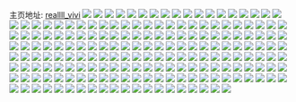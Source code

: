 主页地址: [reallll_vivi](https://weibo.com/u/5413317086) 
![](https://wx4.sinaimg.cn/mw2000/005UlJ3Uly1h9hc4sc6e4j30sg0w6gxb.jpg) 
![](https://wx4.sinaimg.cn/mw2000/005UlJ3Uly1h9hc4t6fjxj30sg0w649o.jpg) 
![](https://wx4.sinaimg.cn/mw2000/005UlJ3Uly1h9hc4trflgj30sg0w8n7l.jpg) 
![](https://wx4.sinaimg.cn/mw2000/005UlJ3Uly1h9hc4xscr8j31zv3k0npd.jpg) 
![](https://wx4.sinaimg.cn/mw2000/005UlJ3Uly1h9hc50a6g4j31zv3k0hdu.jpg) 
![](https://wx4.sinaimg.cn/mw2000/005UlJ3Uly1h9hc52oswkj31zv3k0npe.jpg) 
![](https://wx4.sinaimg.cn/mw2000/005UlJ3Uly1h9hc54rm3jj31zv3k0qv5.jpg) 
![](https://wx4.sinaimg.cn/mw2000/005UlJ3Uly1h9hc5tyspwj31zv3k0u0x.jpg) 
![](https://wx4.sinaimg.cn/mw2000/005UlJ3Uly1h9hc5wlss0j31zv3k0x6p.jpg) 
![](https://wx4.sinaimg.cn/mw2000/005UlJ3Uly1h9ea69m346j31zv2ztx6p.jpg) 
![](https://wx4.sinaimg.cn/mw2000/005UlJ3Uly1h9ea6eynw1j31zv3k0hdu.jpg) 
![](https://wx4.sinaimg.cn/mw2000/005UlJ3Uly1h9ea6c4ib9j319t1p3qnh.jpg) 
![](https://wx4.sinaimg.cn/mw2000/005UlJ3Uly1h9ea6ac4hjj319d1wnqo2.jpg) 
![](https://wx4.sinaimg.cn/mw2000/005UlJ3Uly1h9ea6dfm85j31zu30ehdt.jpg) 
![](https://wx4.sinaimg.cn/mw2000/005UlJ3Uly1h9ea6bfokaj31qf340b29.jpg) 
![](https://wx4.sinaimg.cn/mw2000/005UlJ3Uly1h9ea6gpwlkj31zv2ztb2a.jpg) 
![](https://wx4.sinaimg.cn/mw2000/005UlJ3Uly1h9ea6i4d3ej31zv3k01ky.jpg) 
![](https://wx4.sinaimg.cn/mw2000/005UlJ3Uly1h9ea6jt2u1j31zv2ztx6p.jpg) 
![](https://wx4.sinaimg.cn/mw2000/005UlJ3Uly1h9ea6le1xej31r82munpd.jpg) 
![](https://wx4.sinaimg.cn/mw2000/005UlJ3Uly1h9ea4o0ivij31zv3k07wi.jpg) 
![](https://wx4.sinaimg.cn/mw2000/005UlJ3Uly1h9ea4pxj21j31zv3k0b2b.jpg) 
![](https://wx4.sinaimg.cn/mw2000/005UlJ3Uly1h9ea4rgzfaj31zv3k0hdu.jpg) 
![](https://wx4.sinaimg.cn/mw2000/005UlJ3Uly1h9ea4sntw9j31s1361qv5.jpg) 
![](https://wx4.sinaimg.cn/mw2000/005UlJ3Uly1h9ea4ue77sj31zv3k0e82.jpg) 
![](https://wx4.sinaimg.cn/mw2000/005UlJ3Uly1h9ea4w4o9jj31zv3k0hdw.jpg) 
![](https://wx4.sinaimg.cn/mw2000/005UlJ3Uly1h9ea4xu5m1j31zv3k07wj.jpg) 
![](https://wx4.sinaimg.cn/mw2000/005UlJ3Uly1h9ea4zfqdij31zv3k0kjm.jpg) 
![](https://wx4.sinaimg.cn/mw2000/005UlJ3Uly1h9ea50q8qmj31zv3k04qq.jpg) 
![](https://wx4.sinaimg.cn/mw2000/005UlJ3Uly1h9aqhutj6jj30sg0z7wr8.jpg) 
![](https://wx4.sinaimg.cn/mw2000/005UlJ3Uly1h9aqhxn9gjj31pj340npd.jpg) 
![](https://wx4.sinaimg.cn/mw2000/005UlJ3Uly1h9aqiaj2zhj31p0340hdt.jpg) 
![](https://wx4.sinaimg.cn/mw2000/005UlJ3Uly1h9aqhqnbmfj30sg0wfgzk.jpg) 
![](https://wx4.sinaimg.cn/mw2000/005UlJ3Uly1h9aqhsclxhj33k01zvhdv.jpg) 
![](https://wx4.sinaimg.cn/mw2000/005UlJ3Uly1h9aqhyuz1dj31zv3k0b2a.jpg) 
![](https://wx4.sinaimg.cn/mw2000/005UlJ3Uly1h9aqhu83sbj31zv3k07wj.jpg) 
![](https://wx4.sinaimg.cn/mw2000/005UlJ3Uly1h9aqhwgj8lj31zv3k0e84.jpg) 
![](https://wx4.sinaimg.cn/mw2000/005UlJ3Uly1h9aqi531svj31zv3k0e82.jpg) 
![](https://wx4.sinaimg.cn/mw2000/005UlJ3Uly1h9aqi0qqx9j31zv3k04qr.jpg) 
![](https://wx4.sinaimg.cn/mw2000/005UlJ3Uly1h9aqi6bmtuj31zv2zt4qq.jpg) 
![](https://wx4.sinaimg.cn/mw2000/005UlJ3Uly1h9aqi7qmchj31zv3k0qv6.jpg) 
![](https://wx4.sinaimg.cn/mw2000/005UlJ3Uly1h9899pix98j31rc2yk7wh.jpg) 
![](https://wx4.sinaimg.cn/mw2000/005UlJ3Uly1h9899i1kjvj32bc340hdu.jpg) 
![](https://wx4.sinaimg.cn/mw2000/005UlJ3Uly1h9899bra9ij311h1my4qp.jpg) 
![](https://wx4.sinaimg.cn/mw2000/005UlJ3Uly1h9899n130rj3214340npe.jpg) 
![](https://wx4.sinaimg.cn/mw2000/005UlJ3Uly1h9899jwo7pj32c0340hdv.jpg) 
![](https://wx4.sinaimg.cn/mw2000/005UlJ3Uly1h9899cnc9nj31cw1wrx49.jpg) 
![](https://wx4.sinaimg.cn/mw2000/005UlJ3Uly1h9899e1f82j31zv3k0u0x.jpg) 
![](https://wx4.sinaimg.cn/mw2000/005UlJ3Uly1h9899f9x7qj319o1wc4n8.jpg) 
![](https://wx4.sinaimg.cn/mw2000/005UlJ3Uly1h9899gps1rj31p3340u0x.jpg) 
![](https://wx4.sinaimg.cn/mw2000/005UlJ3Uly1h9899oibsdj32bp2dcb2a.jpg) 
![](https://wx4.sinaimg.cn/mw2000/005UlJ3Uly1h9899lmnlvj31zv3k07wi.jpg) 
![](https://wx4.sinaimg.cn/mw2000/005UlJ3Uly1h9899qz24fj32lk4mohdv.jpg) 
![](https://wx4.sinaimg.cn/mw2000/005UlJ3Uly1h97d9yl0qoj31zv3k0qv6.jpg) 
![](https://wx4.sinaimg.cn/mw2000/005UlJ3Uly1h97d9v6uj8j31zv3k0qv6.jpg) 
![](https://wx4.sinaimg.cn/mw2000/005UlJ3Uly1h97d9x81g1j31zv3k0x6q.jpg) 
![](https://wx4.sinaimg.cn/mw2000/005UlJ3Uly1h97d9ztqe2j31zv3k07wi.jpg) 
![](https://wx4.sinaimg.cn/mw2000/005UlJ3Uly1h97da17kyaj31zv3k0npe.jpg) 
![](https://wx4.sinaimg.cn/mw2000/005UlJ3Uly1h97da2n6rmj31zv3k0b2a.jpg) 
![](https://wx4.sinaimg.cn/mw2000/005UlJ3Uly1h97da3zkj0j31zv3k04qq.jpg) 
![](https://wx4.sinaimg.cn/mw2000/005UlJ3Uly1h97da59s2pj31zv3k07wi.jpg) 
![](https://wx4.sinaimg.cn/mw2000/005UlJ3Uly1h97da6ycb3j31zv3k0hdv.jpg) 
![](https://wx4.sinaimg.cn/mw2000/005UlJ3Uly1h97da8jaj2j31zv3k0b2a.jpg) 
![](https://wx4.sinaimg.cn/mw2000/005UlJ3Uly1h97da9vtotj31zv3k0e82.jpg) 
![](https://wx4.sinaimg.cn/mw2000/005UlJ3Uly1h97dabils7j31zv3k0hdu.jpg) 
![](https://wx4.sinaimg.cn/mw2000/005UlJ3Uly1h97daczkfjj31zv3k0kjm.jpg) 
![](https://wx4.sinaimg.cn/mw2000/005UlJ3Uly1h97daepxduj31zv3k0qv7.jpg) 
![](https://wx4.sinaimg.cn/mw2000/005UlJ3Uly1h97dagesq4j31zv3k0b2a.jpg) 
![](https://wx4.sinaimg.cn/mw2000/005UlJ3Uly1h97dahnxu8j31zv3k07wi.jpg) 
![](https://wx4.sinaimg.cn/mw2000/005UlJ3Uly1h97daj0mngj31zv3k07wi.jpg) 
![](https://wx4.sinaimg.cn/mw2000/005UlJ3Uly1h95xreirtbj32o03k0qv6.jpg) 
![](https://wx4.sinaimg.cn/mw2000/005UlJ3Uly1h95xrg4wrij33k02o0kjm.jpg) 
![](https://wx4.sinaimg.cn/mw2000/005UlJ3Uly1h95xri60ouj33k02o0qv6.jpg) 
![](https://wx4.sinaimg.cn/mw2000/005UlJ3Uly1h8awfbho0gj33402es1ky.jpg) 
![](https://wx4.sinaimg.cn/mw2000/005UlJ3Uly1h8awfcu3sjj33402e8x6p.jpg) 
![](https://wx4.sinaimg.cn/mw2000/005UlJ3Uly1h8awfd6g69j30je17c46j.jpg) 
![](https://wx4.sinaimg.cn/mw2000/005UlJ3Uly1h6t7jncpuwj31zv3k046k.jpg) 
![](https://wx4.sinaimg.cn/mw2000/005UlJ3Uly1h6t7jot9nrj31zv3k0x6p.jpg) 
![](https://wx4.sinaimg.cn/mw2000/005UlJ3Uly1h6t7jqhn8uj31zv3k0wnw.jpg) 
![](https://wx4.sinaimg.cn/mw2000/005UlJ3Uly1h6t7jsmga0j33344mo1jp.jpg) 
![](https://wx4.sinaimg.cn/mw2000/005UlJ3Uly1h6t7ln1w1xj31qv2btjuq.jpg) 
![](https://wx4.sinaimg.cn/mw2000/005UlJ3Uly1h6t7loe5u7j31zv3k0q6j.jpg) 
![](https://wx4.sinaimg.cn/mw2000/005UlJ3Uly1h6t7lpyj4uj31zv3k0u0x.jpg) 
![](https://wx4.sinaimg.cn/mw2000/005UlJ3Uly1h6t7lqhtdvj318m0tr132.jpg) 
![](https://wx4.sinaimg.cn/mw2000/005UlJ3Uly1h6t7lrqmwxj33401r07bb.jpg) 
![](https://wx4.sinaimg.cn/mw2000/005UlJ3Uly1h6r97yplg1j31zv3k0b29.jpg) 
![](https://wx4.sinaimg.cn/mw2000/005UlJ3Uly1h6r981wizpj31zv3k0e82.jpg) 
![](https://wx4.sinaimg.cn/mw2000/005UlJ3Uly1h6r980ay1hj31zv3k04qp.jpg) 
![](https://wx4.sinaimg.cn/mw2000/005UlJ3Uly1h6r97undc6j31zv3k04qq.jpg) 
![](https://wx4.sinaimg.cn/mw2000/005UlJ3Uly1h6r97wwvvhj31zv3k0k0b.jpg) 
![](https://wx4.sinaimg.cn/mw2000/005UlJ3Uly1h6r99vs933j31r13401ky.jpg) 
![](https://wx4.sinaimg.cn/mw2000/005UlJ3Uly1h6r8ybtik1j31pg340u0x.jpg) 
![](https://wx4.sinaimg.cn/mw2000/005UlJ3Uly1h6r8yafxmyj31zv3k0qhp.jpg) 
![](https://wx4.sinaimg.cn/mw2000/005UlJ3Uly1h6r8yd0r7pj31qv340hdt.jpg) 
![](https://wx4.sinaimg.cn/mw2000/005UlJ3Uly1h6r8yepsa4j31zv3k04qr.jpg) 
![](https://wx4.sinaimg.cn/mw2000/005UlJ3Uly1h6r900gprnj31r03404ca.jpg) 
![](https://wx4.sinaimg.cn/mw2000/005UlJ3Uly1h6qamoj9y0j32dc35s7wi.jpg) 
![](https://wx4.sinaimg.cn/mw2000/005UlJ3Uly1h6qampxalkj32dc35stkf.jpg) 
![](https://wx4.sinaimg.cn/mw2000/005UlJ3Uly1h6qamr16kaj31uf2rtqv5.jpg) 
![](https://wx4.sinaimg.cn/mw2000/005UlJ3Uly1h6qamslh7fj335s2dc4qp.jpg) 
![](https://wx4.sinaimg.cn/mw2000/005UlJ3Uly1h6p55svkohj30sg14v4h1.jpg) 
![](https://wx4.sinaimg.cn/mw2000/005UlJ3Uly1h6p55uc52uj31p42dfu0x.jpg) 
![](https://wx4.sinaimg.cn/mw2000/005UlJ3Uly1h6p55vy41jj31zv3k04qq.jpg) 
![](https://wx4.sinaimg.cn/mw2000/005UlJ3Uly1h6p55we145j30ls1b7q4b.jpg) 
![](https://wx4.sinaimg.cn/mw2000/005UlJ3Ugy1h58z8j3slgj30sg12518h.jpg) 
![](https://wx4.sinaimg.cn/mw2000/005UlJ3Ugy1h58z8kkht5j30sg0xg13f.jpg) 
![](https://wx4.sinaimg.cn/mw2000/005UlJ3Ugy1h58z8lmam6j30sg0v1gye.jpg) 
![](https://wx4.sinaimg.cn/mw2000/005UlJ3Ugy1h58z8n6i6hj30sg0z5nbv.jpg) 
![](https://wx4.sinaimg.cn/mw2000/005UlJ3Ugy1h58z8o3uvpj30sg0uc17z.jpg) 
![](https://wx4.sinaimg.cn/mw2000/005UlJ3Ugy1h58z8u98iqj32dc35snpe.jpg) 
![](https://wx4.sinaimg.cn/mw2000/005UlJ3Ugy1h58z8jskvrj30sg0vytfx.jpg) 
![](https://wx4.sinaimg.cn/mw2000/005UlJ3Ugy1h58z8pyylej32dc30e7wi.jpg) 
![](https://wx4.sinaimg.cn/mw2000/005UlJ3Ugy1h58z8r6ua2j30sg0zzk24.jpg) 
![](https://wx4.sinaimg.cn/mw2000/005UlJ3Ugy1h58z8vca41j30sg1047fk.jpg) 
![](https://wx4.sinaimg.cn/mw2000/005UlJ3Ugy1h58z8xufgyj32r435sb2a.jpg) 
![](https://wx4.sinaimg.cn/mw2000/005UlJ3Ugy1h58z90glamj32zg35shdu.jpg) 
![](https://wx4.sinaimg.cn/mw2000/005UlJ3Ugy1h58z91u7bej31xz2n9qv5.jpg) 
![](https://wx4.sinaimg.cn/mw2000/005UlJ3Ugy1h58z94k8ayj31ad1ta4qp.jpg) 
![](https://wx4.sinaimg.cn/mw2000/005UlJ3Ugy1h58z92jacwj30zk1hcjxu.jpg) 
![](https://wx4.sinaimg.cn/mw2000/005UlJ3Ugy1h58z9da1d5j335s2dcqv6.jpg) 
![](https://wx4.sinaimg.cn/mw2000/005UlJ3Ugy1h58z98h4xvj323v35t4qr.jpg) 
![](https://wx4.sinaimg.cn/mw2000/005UlJ3Ugy1h58z9bjtapj32tl35skjm.jpg) 
![](https://wx4.sinaimg.cn/mw2000/005UlJ3Ugy1h3qhux9rjxj31gt0u0gxs.jpg) 
![](https://wx4.sinaimg.cn/mw2000/005UlJ3Uly1h3qf5y0cvij31400u0wih.jpg) 
![](https://wx4.sinaimg.cn/mw2000/005UlJ3Uly1h3qat5aauij30iw0b9jrv.jpg) 
![](https://wx4.sinaimg.cn/mw2000/005UlJ3Ugy1h3o3fr5sxej30b40b4weh.jpg) 
![](https://wx4.sinaimg.cn/mw2000/005UlJ3Uly1h3en8ksf7dj32ip1gpnpd.jpg) 
![](https://wx4.sinaimg.cn/mw2000/005UlJ3Uly1h3en8ls0sej31x71g6b29.jpg) 
![](https://wx4.sinaimg.cn/mw2000/005UlJ3Uly1h3en8moa80j31rz16nqun.jpg) 
![](https://wx4.sinaimg.cn/mw2000/005UlJ3Uly1h3e1cgjk9bj33402c07wk.jpg) 
![](https://wx4.sinaimg.cn/mw2000/005UlJ3Uly1h2vd7lo78tj30zk1bfndg.jpg) 
![](https://wx4.sinaimg.cn/mw2000/005UlJ3Uly1h2vd7n468dj30zk0zkte6.jpg) 
![](https://wx4.sinaimg.cn/mw2000/005UlJ3Uly1h2vd7mgfpwj3205205khu.jpg) 
![](https://wx4.sinaimg.cn/mw2000/005UlJ3Uly1h2qfw7fpn0j3173173doz.jpg) 
![](https://wx4.sinaimg.cn/mw2000/005UlJ3Uly1h2qfw8ev40j31hq28mkjl.jpg) 
![](https://wx4.sinaimg.cn/mw2000/005UlJ3Uly1h2qfw765r5j31w01w01kx.jpg) 
![](https://wx4.sinaimg.cn/mw2000/005UlJ3Uly1h2nwg52du9j30lv0non1z.jpg) 
![](https://wx4.sinaimg.cn/mw2000/005UlJ3Uly1h2nwg5a8vuj30me0mcwgz.jpg) 
![](https://wx4.sinaimg.cn/mw2000/005UlJ3Uly1h2nwg5vy3nj30mc0k6whb.jpg) 
![](https://wx4.sinaimg.cn/mw2000/005UlJ3Uly1h2nwg63j3oj30m90s241i.jpg) 
![](https://wx4.sinaimg.cn/mw2000/005UlJ3Uly1h2nwg5lzj1j30m10orq5p.jpg) 
![](https://wx4.sinaimg.cn/mw2000/005UlJ3Uly1h2nwg69njoj30my0mg0vs.jpg) 
![](https://wx4.sinaimg.cn/mw2000/005UlJ3Uly1h2nwg6fn0xj30ma0oowhf.jpg) 
![](https://wx4.sinaimg.cn/mw2000/005UlJ3Uly1h2nwg6o2z8j30lv0spaei.jpg) 
![](https://wx4.sinaimg.cn/mw2000/005UlJ3Uly1h2nwg6wyqpj30hv10ltcs.jpg) 
![](https://wx4.sinaimg.cn/mw2000/005UlJ3Uly1h0pq1ncbnoj30u01l1h4q.jpg) 
![](https://wx4.sinaimg.cn/mw2000/005UlJ3Uly1h0pq1ox9shj31rj0u0dpb.jpg) 
![](https://wx4.sinaimg.cn/mw2000/005UlJ3Uly1h0pq1o8qekj30u01llqpw.jpg) 
![](https://wx4.sinaimg.cn/mw2000/005UlJ3Uly1gxcfsv5tfwj30u0169n0h.jpg) 
![](https://wx4.sinaimg.cn/mw2000/005UlJ3Uly1gs7dhmx0icj30u0140tmj.jpg) 
![](https://wx4.sinaimg.cn/mw2000/005UlJ3Ugy1gqxxkqzkotj30ms0wejtw.jpg) 
![](https://wx4.sinaimg.cn/mw2000/005UlJ3Ugy1gqxxks9rlcj30ms0xsahe.jpg) 
![](https://wx4.sinaimg.cn/mw2000/005UlJ3Ugy1gqxxksnjycj30ms11dn46.jpg) 
![](https://wx4.sinaimg.cn/mw2000/005UlJ3Ugy1gqxxkrqc3aj31jk223qv5.jpg) 
![](https://wx4.sinaimg.cn/mw2000/005UlJ3Ugy1gqxxkqi1x6j30wi1ycnpk.jpg) 
![](https://wx4.sinaimg.cn/mw2000/005UlJ3Ugy1gqxxko7lxvj30wi1yc1l5.jpg) 
![](https://wx4.sinaimg.cn/mw2000/005UlJ3Ugy3gpoao41j0qj31kw0w07wh.jpg) 
![](https://wx4.sinaimg.cn/mw2000/005UlJ3Ugy3gpoao4olq8j31kw0w04qp.jpg) 
![](https://wx4.sinaimg.cn/mw2000/005UlJ3Ugy3gpoao4106sj31kw0w0kjl.jpg) 
![](https://wx4.sinaimg.cn/mw2000/005UlJ3Ugy3gpoao4cgx3j31ed0sdnjc.jpg) 
![](https://wx4.sinaimg.cn/mw2000/005UlJ3Ugy3gpoao5nqkqj31ed0sbb29.jpg) 
![](https://wx4.sinaimg.cn/mw2000/005UlJ3Ugy3gpoao591rkj31kw0w0kjl.jpg) 
![](https://wx4.sinaimg.cn/mw2000/005UlJ3Ugy3gpoao5v77pj31kw0w07wi.jpg) 
![](https://wx4.sinaimg.cn/mw2000/005UlJ3Ugy3gpoao5s15tj31kw0w0b29.jpg) 
![](https://wx4.sinaimg.cn/mw2000/005UlJ3Ugy3gpoao6l55gj31kw0w1hdt.jpg) 
![](https://wx4.sinaimg.cn/mw2000/005UlJ3Uly1ghj2o8xxs9j31400u078g.jpg) 
![](https://wx4.sinaimg.cn/mw2000/005UlJ3Uly1ghaaa76sf4j335s2dcqva.jpg) 
![](https://wx4.sinaimg.cn/mw2000/005UlJ3Uly1ghaaamushsj30jf1b6adi.jpg) 
![](https://wx4.sinaimg.cn/mw2000/005UlJ3Uly1ghaaara5n4j30j31b6tbz.jpg) 
![](https://wx4.sinaimg.cn/mw2000/005UlJ3Uly1gg65bd1hx5j30rn0rnmz5.jpg) 
![](https://wx4.sinaimg.cn/mw2000/005UlJ3Uly1gdx3duo5qlj335s2dchdz.jpg) 
![](https://wx4.sinaimg.cn/mw2000/005UlJ3Uly1gbupagzts3j30ku112q9v.jpg) 
![](https://wx4.sinaimg.cn/mw2000/005UlJ3Uly1gbslauymx5j30ku112jwt.jpg) 
![](https://wx4.sinaimg.cn/mw2000/005UlJ3Uly1gbra3ivzmrj30ku1127bk.jpg) 
![](https://wx4.sinaimg.cn/mw2000/005UlJ3Uly1gb7utk58wyj30ku112nbe.jpg) 
![](https://wx4.sinaimg.cn/mw2000/005UlJ3Uly1ga27kx7a3hj31400u0ted.jpg) 
![](https://wx4.sinaimg.cn/mw2000/005UlJ3Uly1ga27kxl2luj30wy0tjteh.jpg) 
![](https://wx4.sinaimg.cn/mw2000/005UlJ3Uly1ga27kxzx36j31400u0wl8.jpg) 
![](https://wx4.sinaimg.cn/mw2000/005UlJ3Uly1ga27kycun8j31400u0tco.jpg) 
![](https://wx4.sinaimg.cn/mw2000/005UlJ3Uly1ga27kzb2x0j31400u077s.jpg) 
![](https://wx4.sinaimg.cn/mw2000/005UlJ3Uly1g7otz2okmxj32ao328x6s.jpg) 
![](https://wx4.sinaimg.cn/mw2000/005UlJ3Uly1g7otz5hn8sj30u0140e3m.jpg) 
![](https://wx4.sinaimg.cn/mw2000/005UlJ3Uly1g7otz513cqj30u0140qpm.jpg) 
![](https://wx4.sinaimg.cn/mw2000/005UlJ3Uly1g7otz0s2fxj30u01401kx.jpg) 
![](https://wx4.sinaimg.cn/mw2000/005UlJ3Uly1g7otyukjfqj335s2dc4qw.jpg) 
![](https://wx4.sinaimg.cn/mw2000/005UlJ3Uly1g7otz4i8ctj30u01404ni.jpg) 
![](https://wx4.sinaimg.cn/mw2000/005UlJ3Uly1g7otyz94r0j32dc35sqvb.jpg) 
![](https://wx4.sinaimg.cn/mw2000/005UlJ3Uly1g7otz6a0onj30u01401kx.jpg) 
![](https://wx4.sinaimg.cn/mw2000/005UlJ3Uly1g7otz7638bj30u0140nlq.jpg) 
